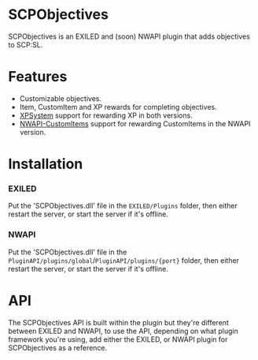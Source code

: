 # SCPObjectives
SCPObjectives is an EXILED and (soon) NWAPI plugin that adds objectives to SCP:SL.

# Features
- Customizable objectives.
- Item, CustomItem and XP rewards for completing objectives.
- [XPSystem](https://github.com/RowpannSCP/XP) support for rewarding XP in both versions.
- [NWAPI-CustomItems](https://github.com/NWAPI-CustomItems/API) support for rewarding CustomItems in the NWAPI version.

# Installation

### EXILED
Put the 'SCPObjectives.dll' file in the ```EXILED/Plugins``` folder, then either restart the server, or start the server if it's offline.
### NWAPI
Put the 'SCPObjectives.dll' file in the ```PluginAPI/plugins/global```/```PluginAPI/plugins/{port}``` folder, then either restart the server, or start the server if it's offline.

# API
The SCPObjectives API is built within the plugin but they're different between EXILED and NWAPI, to use the API, depending on what plugin framework you're using, add either the EXILED, or NWAPI plugin for SCPObjectives as a reference.
